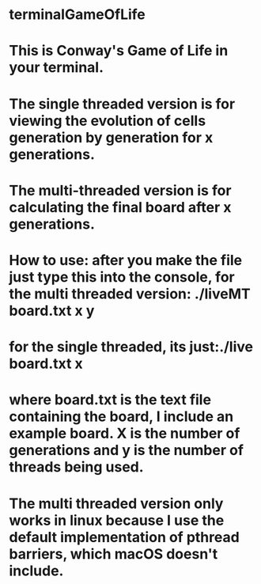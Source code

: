 # terminalGameOfLife
# 
#
# This is Conway's Game of Life in your terminal.
# The single threaded version is for viewing the evolution of cells generation by generation for x generations.
# The multi-threaded version is for calculating the final board after x generations. 
# How to use: after you make the file just type this into the console, for the multi threaded version: ./liveMT board.txt x y
# for the single threaded, its just:./live board.txt x
# where board.txt is the text file containing the board, I include an example board. X is the number of generations and y is the number of threads being used.
# The multi threaded version only works in linux because I use the default implementation of pthread barriers, which macOS doesn't include.
